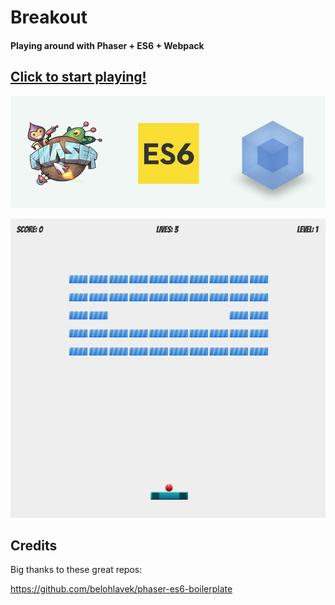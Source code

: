 # Breakout
#### Playing around with Phaser + ES6 + Webpack

## [Click to start playing!](https://tsachis.github.io/breakout/build/)

![Phaser+ES6+Webpack](./assets/images/phaser.png)

![breakout](./assets/images/breakout.png)

## Credits
Big thanks to these great repos:

https://github.com/belohlavek/phaser-es6-boilerplate
